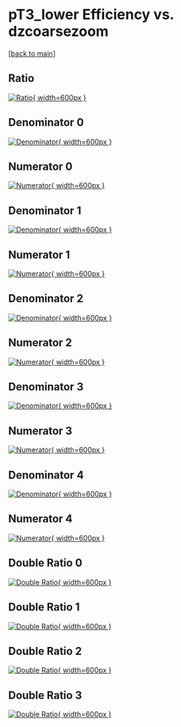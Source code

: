 # pT3_lower Efficiency vs. dzcoarsezoom

[[back to main](./)]



## Ratio

[![Ratio](../mtv/var/pT3_lower_xtr_211_-1_eff_dzcoarsezoom.png){ width=600px }](../mtv/var/pT3_lower_xtr_211_-1_eff_dzcoarsezoom.pdf)

## Denominator 0

[![Denominator](../mtv/den/pT3_lower_xtr_211_-1_eff_dzcoarsezoom_den0.png){ width=600px }](../mtv/den/pT3_lower_xtr_211_-1_eff_dzcoarsezoom_den0.pdf)

## Numerator 0

[![Numerator](../mtv/num/pT3_lower_xtr_211_-1_eff_dzcoarsezoom_num0.png){ width=600px }](../mtv/num/pT3_lower_xtr_211_-1_eff_dzcoarsezoom_num0.pdf)

## Denominator 1

[![Denominator](../mtv/den/pT3_lower_xtr_211_-1_eff_dzcoarsezoom_den1.png){ width=600px }](../mtv/den/pT3_lower_xtr_211_-1_eff_dzcoarsezoom_den1.pdf)

## Numerator 1

[![Numerator](../mtv/num/pT3_lower_xtr_211_-1_eff_dzcoarsezoom_num1.png){ width=600px }](../mtv/num/pT3_lower_xtr_211_-1_eff_dzcoarsezoom_num1.pdf)

## Denominator 2

[![Denominator](../mtv/den/pT3_lower_xtr_211_-1_eff_dzcoarsezoom_den2.png){ width=600px }](../mtv/den/pT3_lower_xtr_211_-1_eff_dzcoarsezoom_den2.pdf)

## Numerator 2

[![Numerator](../mtv/num/pT3_lower_xtr_211_-1_eff_dzcoarsezoom_num2.png){ width=600px }](../mtv/num/pT3_lower_xtr_211_-1_eff_dzcoarsezoom_num2.pdf)

## Denominator 3

[![Denominator](../mtv/den/pT3_lower_xtr_211_-1_eff_dzcoarsezoom_den3.png){ width=600px }](../mtv/den/pT3_lower_xtr_211_-1_eff_dzcoarsezoom_den3.pdf)

## Numerator 3

[![Numerator](../mtv/num/pT3_lower_xtr_211_-1_eff_dzcoarsezoom_num3.png){ width=600px }](../mtv/num/pT3_lower_xtr_211_-1_eff_dzcoarsezoom_num3.pdf)

## Denominator 4

[![Denominator](../mtv/den/pT3_lower_xtr_211_-1_eff_dzcoarsezoom_den4.png){ width=600px }](../mtv/den/pT3_lower_xtr_211_-1_eff_dzcoarsezoom_den4.pdf)

## Numerator 4

[![Numerator](../mtv/num/pT3_lower_xtr_211_-1_eff_dzcoarsezoom_num4.png){ width=600px }](../mtv/num/pT3_lower_xtr_211_-1_eff_dzcoarsezoom_num4.pdf)

## Double Ratio 0

[![Double Ratio](../mtv/ratio/pT3_lower_xtr_211_-1_eff_dzcoarsezoom_ratio0.png){ width=600px }](../mtv/ratio/pT3_lower_xtr_211_-1_eff_dzcoarsezoom_ratio0.pdf)

## Double Ratio 1

[![Double Ratio](../mtv/ratio/pT3_lower_xtr_211_-1_eff_dzcoarsezoom_ratio1.png){ width=600px }](../mtv/ratio/pT3_lower_xtr_211_-1_eff_dzcoarsezoom_ratio1.pdf)

## Double Ratio 2

[![Double Ratio](../mtv/ratio/pT3_lower_xtr_211_-1_eff_dzcoarsezoom_ratio2.png){ width=600px }](../mtv/ratio/pT3_lower_xtr_211_-1_eff_dzcoarsezoom_ratio2.pdf)

## Double Ratio 3

[![Double Ratio](../mtv/ratio/pT3_lower_xtr_211_-1_eff_dzcoarsezoom_ratio3.png){ width=600px }](../mtv/ratio/pT3_lower_xtr_211_-1_eff_dzcoarsezoom_ratio3.pdf)


